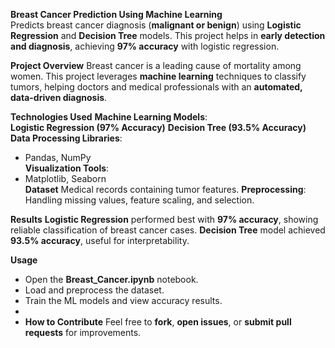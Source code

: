 
**Breast Cancer Prediction Using Machine Learning**  
Predicts breast cancer diagnosis (**malignant or benign**) using **Logistic Regression** and **Decision Tree** models. This project helps in **early detection and diagnosis**, achieving **97% accuracy** with logistic regression.

**Project Overview**
Breast cancer is a leading cause of mortality among women. This project leverages **machine learning** techniques to classify tumors, helping doctors and medical professionals with an **automated, data-driven diagnosis**.

**Technologies Used**
 **Machine Learning Models**:  
   **Logistic Regression (97% Accuracy)**
   **Decision Tree (93.5% Accuracy)**
 **Data Processing Libraries**:  
  - Pandas, NumPy  
 **Visualization Tools**:  
  - Matplotlib, Seaborn  
**Dataset**
 Medical records containing tumor features.
 **Preprocessing**: Handling missing values, feature scaling, and selection.
 
 **Results**
 **Logistic Regression** performed best with **97% accuracy**, showing reliable classification of breast cancer cases.
 **Decision Tree** model achieved **93.5% accuracy**, useful for interpretability.
  
**Usage**
- Open the **Breast_Cancer.ipynb** notebook.
- Load and preprocess the dataset.
- Train the ML models and view accuracy results.
-
- **How to Contribute**
Feel free to **fork**, **open issues**, or **submit pull requests** for improvements.


